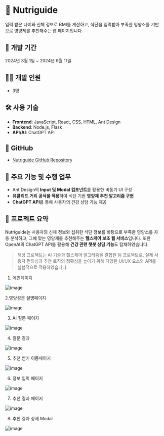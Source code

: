 
# 💊 Nutriguide

입력 받은 나이와 신체 정보로 BMI를 계산하고, 식단을 입력받아 부족한 영양소를 기반으로 영양제를 추천해주는 웹 페이지입니다.

## 📅 개발 기간

2024년 3월 1일 ~ 2024년 9월 11일

## 👨‍💻 개발 인원

- 3명

## 🛠️ 사용 기술

- **Frontend**: JavaScript, React, CSS, HTML, Ant Design
- **Backend**: Node.js, Flask
- **API/AI**: ChatGPT API

## 🔗 GitHub

- [Nutriguide GitHub Repository](#)

## 🧾 주요 기능 및 수행 업무

- Ant Design의 **Input 및 Modal 컴포넌트**를 활용한 비동기 UI 구성
- **유클리드 거리 공식을 적용**하여 식단 기반 **영양제 추천 알고리즘 구현**
- **ChatGPT API**를 통해 사용자의 건강 상담 기능 제공

## 📌 프로젝트 요약

Nutriguide는 사용자의 신체 정보와 섭취한 식단 정보를 바탕으로 부족한 영양소를 자동 분석하고, 그에 맞는 영양제를 추천해주는 **헬스케어 보조 웹 서비스**입니다. 또한 OpenAI의 ChatGPT API를 활용해 **건강 관련 챗봇 상담 기능**도 탑재하였습니다.


> 해당 프로젝트는 AI 기술과 헬스케어 알고리즘을 결합한 팀 프로젝트로, 실제 사용자 편의성과 추천 로직의 정확성을 높이기 위해 다양한 UI/UX 요소와 API를 실험적으로 적용하였습니다.


1. 메인페이지
   
![image](https://github.com/AgentHyun/Nutriguide/assets/127171470/8a1d0fa9-dcde-4812-b57f-0f44ee85bf9d)

2.영양성분 설명페이지

![image](https://github.com/AgentHyun/Nutriguide/assets/127171470/b2e2e9c4-8b4a-4a02-b6c3-66c617a742cc)

3. AI 질문 페이지

![image](https://github.com/AgentHyun/Nutriguide/assets/127171470/23c34572-6bb3-456f-a0ca-156e0b94a8af)

4. 질문 결과

![image](https://github.com/AgentHyun/Nutriguide/assets/127171470/bee5845a-23f3-451c-b815-9b8525810e85)

5.  추천 받기 이동페이지

![image](https://github.com/AgentHyun/Nutriguide/assets/127171470/60005ee2-cc47-4338-bb94-3620357082e3)

6.  정보 입력 페이지

![image](https://github.com/AgentHyun/Nutriguide/assets/127171470/f9896c56-1392-4cdf-897f-99c039fb6b76)

7. 추천 결과 페이지

![image](https://github.com/AgentHyun/Nutriguide/assets/127171470/275efded-cf48-4308-b26c-a596b1f1a89c)

8.  추천 결과 상세 Modal

![image](https://github.com/AgentHyun/Nutriguide/assets/127171470/44df2299-eade-4ed0-9903-01fae728fe84)

